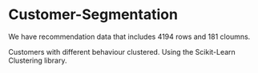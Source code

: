 # Customer-Segmentation

We have recommendation data that includes 4194 rows and 181 cloumns.

Customers with different behaviour clustered. Using the Scikit-Learn Clustering library. 
